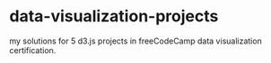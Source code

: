 # data-visualization-projects
my solutions for 5 d3.js projects in freeCodeCamp data visualization certification.
